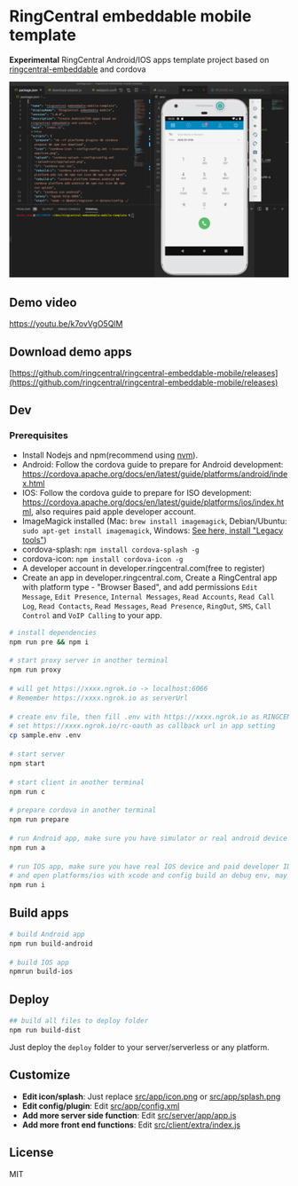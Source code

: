 # RingCentral embeddable mobile template

<!-- sep -->

**Experimental** RingCentral Android/IOS apps template project based on [ringcentral-embeddable](https://github.com/ringcentral/ringcentral-embeddable) and cordova

![ ](https://github.com/ringcentral/ringcentral-embeddable-mobile-framework/raw/main/screenshots/s1.png)

## Demo video

https://youtu.be/k7ovVgO5QlM

## Download demo apps

[https://github.com/ringcentral/ringcentral-embeddable-mobile/releases](https://github.com/ringcentral/ringcentral-embeddable-mobile/releases)

## Dev

### Prerequisites

- Install Nodejs and npm(recommend using [nvm](https://github.com/nvm-sh/nvm)).
- Android: Follow the cordova guide to prepare for Android development: https://cordova.apache.org/docs/en/latest/guide/platforms/android/index.html
- IOS: Follow the cordova guide to prepare for ISO development: https://cordova.apache.org/docs/en/latest/guide/platforms/ios/index.html, also requires paid apple developer account.
- ImageMagick installed (Mac: `brew install imagemagick`, Debian/Ubuntu: `sudo apt-get install imagemagick`, Windows: [See here, install "Legacy tools"](http://www.imagemagick.org/script/binary-releases.php#windows))
- cordova-splash: `npm install cordova-splash -g`
- cordova-icon: `npm install cordova-icon -g`
- A developer account in developer.ringcentral.com(free to register)
- Create an app in developer.ringcentral.com, Create a RingCentral app with platform type - "Browser Based", and add permissions `Edit Message`, `Edit Presence`, `Internal Messages`, `Read Accounts`, `Read Call Log`, `Read Contacts`, `Read Messages`, `Read Presence`, `RingOut`, `SMS`, `Call Control` and `VoIP Calling` to your app.

```bash
# install dependencies
npm run pre && npm i

# start proxy server in another terminal
npm run proxy

# will get https://xxxx.ngrok.io -> localhost:6066
# Remember https://xxxx.ngrok.io as serverUrl

# create env file, then fill .env with https://xxxx.ngrok.io as RINGCENTRAL_APP_SERVER and RINGCENTRAL_CLIENT_ID and RINGCENTRAL_CLIENT_SECRET from your app credentials,
# set https://xxxx.ngrok.io/rc-oauth as callback url in app setting
cp sample.env .env

# start server
npm start

# start client in another terminal
npm run c

# prepare cordova in another terminal
npm run prepare

# run Android app, make sure you have simulator or real android device ready and open
npm run a

# run IOS app, make sure you have real IOS device and paid developer ID ready,
# and open platforms/ios with xcode and config build an debug env, may need set workspace validate to yes
npm run i
```

## Build apps

```sh
# build Android app
npm run build-android

# build IOS app
npmrun build-ios
```

## Deploy

```sh
## build all files to deploy folder
npm run build-dist
```

Just deploy the `deploy` folder to your server/serverless or any platform.

## Customize

- **Edit icon/splash**: Just replace [src/app/icon.png](src/app/icon.png) or [src/app/splash.png](src/app/splash.png)
- **Edit config/plugin**: Edit [src/app/config.xml](src/app/config.xml)
- **Add more server side function**: Edit [src/server/app/app.js](src/server/app/app.js)
- **Add more front end functions**: Edit [src/client/extra/index.js](src/client/extra/index.js)

## License

MIT
